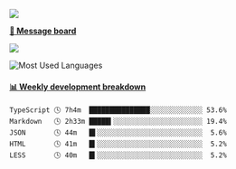 [![](https://count.getloli.com/get/@SmaIIstars.github.readme)](https://count.getloli.com/)


[**💬 Message board**](https://chat.getloli.com/room/@SmaIIstars.github)

[![](https://chat.getloli.com/room/@SmaIIstars.github/svg?width=600&height=100&limit=20&theme=light&fontSize=14)](https://chat.getloli.com/room/@SmaIIstars.github)


![Most Used Languages](https://github-readme-stats.vercel.app/api/top-langs/?username=SmaIIstars&theme=dark&layout=compact)

<!-- waka-box start -->
#### <a href="https://gist.github.com/e31f5e1b7a15ee54e2fc8fca68aa5e2b" target="_blank">📊 Weekly development breakdown</a>
```text
TypeScript 🕓 7h4m  ███████████████░░░░░░░░░░░░░ 53.6%
Markdown   🕓 2h33m █████▍░░░░░░░░░░░░░░░░░░░░░░ 19.4%
JSON       🕓 44m   █▌░░░░░░░░░░░░░░░░░░░░░░░░░░  5.6%
HTML       🕓 41m   █▍░░░░░░░░░░░░░░░░░░░░░░░░░░  5.2%
LESS       🕓 40m   █▍░░░░░░░░░░░░░░░░░░░░░░░░░░  5.2%
```
<!-- Powered by https://github.com/YouEclipse/waka-box-go . -->
<!-- waka-box end -->
